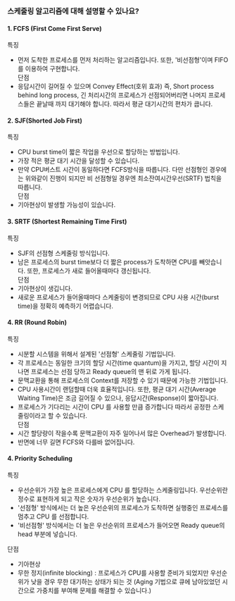 ### 스케줄링 알고리즘에 대해 설명할 수 있나요?

#### 1. FCFS (First Come First Serve)

특징 
- 먼저 도착한 프로세스를 먼저 처리하는 알고리즘입니다. 또한, '비선점형'이며 FIFO를 이용하여 구현합니다. <br>
단점 
- 응답시간이 길어질 수 있으며 Convey Effect(호위 효과) 즉, Short process behind long process, 
  긴 처리시간의 프로세스가 선점되어버리면 나머지 프로세스들은 끝날때 까지 대기해야 합니다. 따라서 평균 대기시간의 편차가 큽니다.<br>

#### 2. SJF(Shorted Job First)

특징 
- CPU burst time이 짧은 작업을 우선으로 할당하는 방법입니다. 
- 가장 적은 평균 대기 시간을 달성할 수 있습니다. 
- 만약 CPU버스트 시간이 동일하다면 FCFS방식을 따릅니다. 
  다만 선점형인 경우에는 위와같이 진행이 되지만 비 선점형일 경우엔 최소잔여시간우선(SRTF) 법칙을 따릅니다. <br>
단점 
- 기아현상이 발생할 가능성이 있습니다.<br>

#### 3. SRTF (Shortest Remaining Time First)

특징 
- SJF의 선점형 스케줄링 방식입니다. 
- 남은 프로세스의 burst time보다 더 짧은 process가 도착하면 CPU를 빼앗습니다. 또한, 프로세스가 새로 들어올때마다 갱신됩니다. <br>
단점 
- 기아현상이 생깁니다. 
- 새로운 프로세스가 들어올때마다 스케줄링이 변경되므로 CPU 사용 시간(burst time)을 정확히 예측하기 어렵습니다. <br>

#### 4. RR (Round Robin)

특징 
- 시분할 시스템을 위해서 설계된 '선점형' 스케줄링 기법입니다. 
- 각 프로세스는 동일한 크기의 할당 시간(time quantum)을 가지고, 할당 시간이 지나면 프로세스는 선점 당하고 Ready queue의 맨 뒤로 가게 됩니다.
- 문맥교환을 통해 프로세스의 Context를 저장할 수 있기 때문에 가능한 기법입니다.
- CPU 사용시간이 랜덤할때 더욱 효율적입니다. 또한, 평균 대기 시간(Average Waiting Time)은 조금 길어질 수 있으나, 응답시간(Response)이 짧아집니다.
- 프로세스가 기다리는 시간이 CPU 를 사용할 만큼 증가합니다 따라서 공정한 스케줄링이라고 할 수 있습니다. <br>
단점 
- 시간 할당량이 작을수록 문맥교환이 자주 일어나서 많은 Overhead가 발생합니다. 
- 반면에 너무 길면 FCFS와 다를바 없어집니다.<br>

#### 4. Priority Scheduling
특징
- 우선순위가 가장 높은 프로세스에게 CPU 를 할당하는 스케줄링입니다. 우선순위란 정수로 표현하게 되고 작은 숫자가 우선순위가 높습니다.
- '선점형' 방식에서는 더 높은 우선순위의 프로세스가 도착하면 실행중인 프로세스를 멈추고 CPU 를 선점합니다.
- '비선점형' 방식에서는 더 높은 우선순위의 프로세스가 들어오면 Ready queue의 head 부분에 넣습니다. <br>

단점
- 기아현상 
- 무한 정지(infinite blocking) : 프로세스가 CPU를 사용할 준비가 되었지만 우선순위가 낮을 경우 무한 대기하는 상태가 되는 것
  (Aging 기법으로 큐에 남아있었던 시간으로 가중치를 부여해 문제를 해결할 수 있습니다.)

